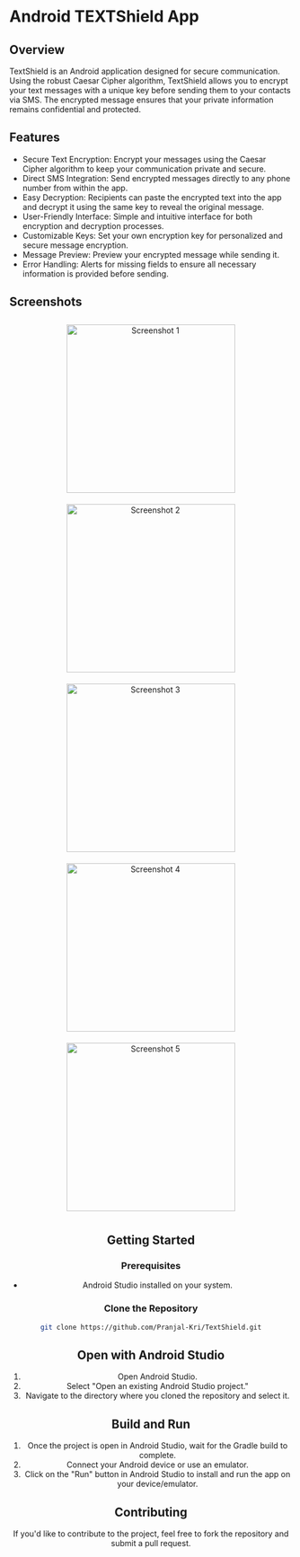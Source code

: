 # Android TEXTShield App

## Overview

TextShield is an Android application designed for secure communication. Using the robust Caesar Cipher algorithm, TextShield allows you to encrypt your text messages with a unique key before sending them to your contacts via SMS. The encrypted message ensures that your private information remains confidential and protected.
## Features

- Secure Text Encryption: Encrypt your messages using the Caesar Cipher algorithm to keep your communication private and secure.
- Direct SMS Integration: Send encrypted messages directly to any phone number from within the app.
- Easy Decryption: Recipients can paste the encrypted text into the app and decrypt it using the same key to reveal the original message.
- User-Friendly Interface: Simple and intuitive interface for both encryption and decryption processes.
- Customizable Keys: Set your own encryption key for personalized and secure message encryption.
- Message Preview: Preview your encrypted message while sending it.
- Error Handling: Alerts for missing fields to ensure all necessary information is provided before sending.


## Screenshots

<div align="center">
  <img src="Screenshots/HomePage.jpg" alt="Screenshot 1" width="300" style = "margin: 10px"  />
  <img src="Screenshots/Encrypt.jpg" alt="Screenshot 2" width="300" style = "margin: 10px"  />
</div>

<div align="center">
  <img src="Screenshots/EncryptMess.jpg" alt="Screenshot 3" width="300" style = "margin: 10px"  />
  <img src="Screenshots/Decrypt.jpg" alt="Screenshot 4" width="300" style = "margin: 10px" />
</div>

<div align="center">
  <img src="Screenshots/DecryptMess.jpg" alt="Screenshot 5" width="300" style = "margin: 10px" />



## Getting Started

### Prerequisites

- Android Studio installed on your system.

### Clone the Repository

```bash
git clone https://github.com/Pranjal-Kri/TextShield.git
```
## Open with Android Studio

1. Open Android Studio.
2. Select "Open an existing Android Studio project."
3. Navigate to the directory where you cloned the repository and select it.

## Build and Run

1. Once the project is open in Android Studio, wait for the Gradle build to complete.
2. Connect your Android device or use an emulator.
3. Click on the "Run" button in Android Studio to install and run the app on your device/emulator.

## Contributing

If you'd like to contribute to the project, feel free to fork the repository and submit a pull request.